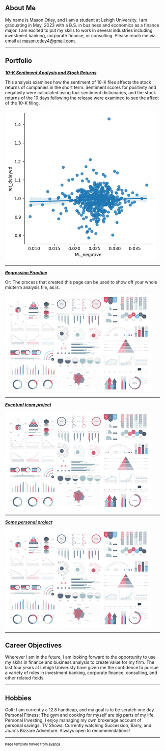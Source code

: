 ## About Me

My name is Mason Otley, and I am a student at Lehigh University. I am graduating in May, 2023 with a B.S. in business and economics as a finance major. I am excited to put my skills to work in several industries including investment banking, corporate finance, or consulting. Please reach me via email at mason.otley4@gmail.com. 

---

## Portfolio

<!-- You can link to other websites, PDFs in this repo, and other pages in this repo -->

_**[10-K Sentiment Analysis and Stock Returns](report/report.md)**_

This analysis examines how the sentiment of 10-K files affects the stock returns of companies in the short term. Sentiment scores for positivity and negativity were calculated using four sentiment dictionaries, and the stock returns of the 10 days following the release were examined to see the affect of the 10-K filing. 

<img src="report/output_10_1.png?raw=true"/>

---

_**[Regression Practice](Regression_practice)**_

Or: The process that created this page can be used to show off your whole midterm analysis file, as is.

<img src="images/dummy_thumbnail.jpg?raw=true"/>

---

_**[Eventual team project](https://donbowen.github.io/teamproject/)**_

<img src="images/dummy_thumbnail.jpg?raw=true"/>

---

_**[Some personal project](/pdf/sample_presentation.pdf)**_

<img src="images/dummy_thumbnail.jpg?raw=true"/>

---

## Career Objectives

Wherever I am in the future, I am looking forward to the opportunity to use my skills in finance and business analysis to create value for my firm. The last four years at Lehigh Univeristy have given me the confidence to pursue a variety of roles in investment banking, corporate finance, consulting, and other related fields. 

---

## Hobbies

Golf: I am currently a 12.8 handicap, and my goal is to be scratch one day.
Personal Fitness: The gym and cooking for myself are big parts of my life.
Personal Investing: I enjoy managing my own brokerage account of personal savings.
TV Shows: Currently watching Succession, Barry, and JoJo's Bizzare Adventure. Always open to recommendations!

---
<p style="font-size:11px">Page template forked from <a href="https://github.com/evanca/quick-portfolio">evanca</a></p>
<!-- Remove above link if you don't want to attibute -->
